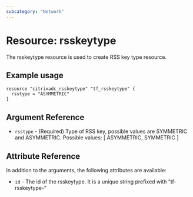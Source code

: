 ```yaml
---
subcategory: "Network"
---
```


# Resource: rsskeytype

The rsskeytype resource is used to create RSS key type resource.


## Example usage

```hcl
resource "citrixadc_rsskeytype" "tf_rsskeytype" {
  rsstype = "ASYMMETRIC"
}
```


## Argument Reference

* `rsstype` - (Required) Type of RSS key, possible values are SYMMETRIC and ASYMMETRIC. Possible values: [ ASYMMETRIC, SYMMETRIC ]


## Attribute Reference

In addition to the arguments, the following attributes are available:

* `id` - The id of the rsskeytype. It is a unique string prefixed with "tf-rsskeytype-"


